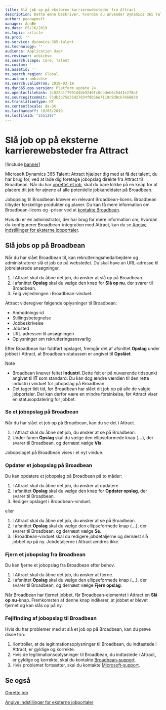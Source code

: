 ```yaml
---
title: Slå job op på eksterne karrierewebsteder fra Attract
description: Dette emne beskriver, hvordan du anvender Dynamics 365 Talent - til at slå job op på eksterne rekrutteringswebsteder
author: pganapmsft
manager: AnnBe
ms.date: 05/16/2019
ms.topic: article
ms.prod: ''
ms.service: dynamics-365-talent
ms.technology: ''
audience: Application User
ms.reviewer: anbichse
ms.search.scope: Core, Talent
ms.custom: ''
ms.assetid: ''
ms.search.region: Global
ms.author: anbichse
ms.search.validFrom: 2019-03-19
ms.dyn365.ops.version: Platform update 24
ms.openlocfilehash: 2c822a1f799144bb9240fc0cbdeb6c5441e278af
ms.sourcegitcommit: 75db3b75d35d27034f9b56e7119c9d0cb7666830
ms.translationtype: HT
ms.contentlocale: da-DK
ms.lasthandoff: 10/03/2019
ms.locfileid: "2551397"
---
```

# <a name="post-jobs-to-external-career-sites-from-attract"></a>Slå job op på eksterne karrierewebsteder fra Attract

[!include [banner](../includes/banner.md)]

Microsoft Dynamics 365 Talent: Attract hjælper dig med at få det talent, du har brug for, ved at lade dig foretage jobopslag direkte fra Attract til Broadbean. Når du har [oprettet et job](./creating-jobs-attract.md), skal du bare klikke på en knap for at placere dit job for øjnene af alle potentielle jobkandidater på Broadbean.

Jobopslag til Broadbean kræver en relevant Broadbean-licens. Broadbean tilbyder forskellige produkter og planer. Du kan få mere information om Broadbean-licens og -priser ved at [kontakte Broadbean](https://www.broadbean.com/contact-us/).

Hvis du er en administrator, der har brug for mere information om, hvordan du konfigurerer Broadbean-integration med Attract, kan du se [Angive indstillinger for eksterne jobportaler](./attract-admin-job-board-settings.md).

## <a name="post-jobs-to-broadbean"></a>Slå jobs op på Broadbean

Når du har slået Broadbean til, kan rekrutteringsmedarbejdere og administratorer slå et job op på webstedet. Du skal have an URL-adresse til jobrelaterede ansøgninger.

1. I Attract skal du åbne det job, du ønsker at slå op på Broadbean.
2. I afsnittet **Opslag** skal du vælge den knap for **Slå op nu**, der svarer til Broadbean.
3. Følg vejledningen i Broadbean-vinduet.

Attract videregiver følgende oplysninger til Broadbean:

- Anmodnings-id
- Stillingsbetegnelse
- Jobbeskrivelse
- Jobsted
- URL-adressen til ansøgningen
- Oplysninger om rekrutteringsansvarlig

Efter Broadbean har fuldført opslaget, fremgår det af afsnittet **Opslag** under jobbet i Attract, at Broadbean-statussen er angivet til **Opslået**.

> [!NOTE]
> - Broadbean kræver feltet **Industri**. Dette felt er på nuværende tidspunkt angivet til **IT** som standard. Du kan dog ændre værdien til den rette industri i vinduet for jobopslag på Broadbean.
> - Det tager lidt tid, før Broadbean har slået dit job op på alle de valgte jobportaler. Der kan derfor være en mindre forsinkelse, før Attract viser en statusopdatering for jobbet.

### <a name="view-a-broadbean-job-posting"></a>Se et jobopslag på Broadbean

Når du har slået et job op på Broadbean, kan du se det i Attract.

1. I Attract skal du åbne det job, du ønsker at se på Broadbean.
2. Under fanen **Opslag** skal du vælge den ellipseformede knap (**...**), der svarer til Broadbean, og dernæst vælge **Vis**.

Jobopslaget på Broadbean vises i et nyt vindue.

### <a name="update-a-broadbean-job-posting"></a>Opdater et jobopslag på Broadbean

Du kan opdatere et jobopslag på Broadbean på to måder:

1. I Attract skal du åbne det job, du ønsker at opdatere.
2. I afsnittet **Opslag** skal du vælge den knap for **Opdater opslag**, der svarer til Broadbean.
3. Rediger opslaget i Broadbean-vinduet.

eller

1. I Attract skal du åbne det job, du ønsker at se på Broadbean.
2. I afsnittet **Opslag** skal du vælge den ellipseformede knap (**...**), der svarer til Broadbean, og dernæst vælge **Se**.
3. I Broadbean-vinduet skal du redigere jobdetaljerne og dernæst slå jobbet op på ny. Jobdetaljerne i Attract ændres ikke.

### <a name="remove-a-broadbean-job-posting"></a>Fjern et jobopslag fra Broadbean

Du kan fjerne et jobopslag fra Broadbean efter behov.

1. I Attract skal du åbne det job, du ønsker at fjerne.
2. I afsnittet **Opslag** skal du vælge den ellipseformede knap (**...**), der svarer til Broadbean, og dernæst vælge **Fjern opslag**.

Når Broadbean har fjernet jobbet, får Broadbean-elementet i Attract en **Slå op nu**-knap. Fremkomsten af denne knap indikerer, at jobbet er blevet fjernet og kan slås op på ny.

### <a name="troubleshoot-job-posting-to-broadbean"></a>Fejlfinding af jobopslag til Broadbean

Hvis du har problemer med at slå et job op på Broadbean, kan du prøve disse trin:

1. Kontroller, at de legitimationsoplysninger til Broadbean, du indtastede i Attract, er gyldige og korrekte.
2. Hvis de legitimationsoplysninger til Broadbean, du indtastede i Attract, er gyldige og korrekte, skal du kontakte [Broadbean-support](https://www.broadbean.com/resources/support/).
3. Hvis problemet fortsætter, skal du kontakte [Microsoft-support](./talent-support.md).

## <a name="see-also"></a>Se også

[Oprette job](./creating-jobs-attract.md)

[Angive indstillinger for eksterne jobportaler](./attract-admin-job-board-settings.md)
